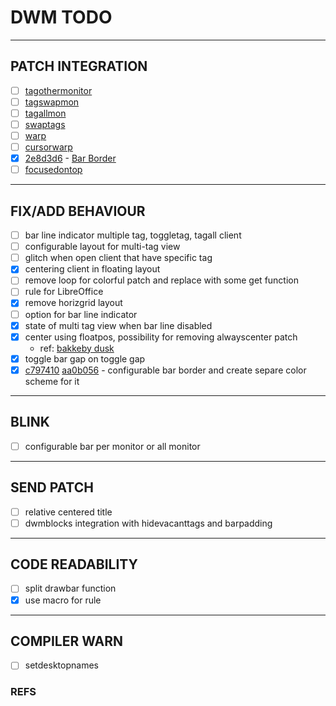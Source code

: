 # DWM TODO

---

## PATCH INTEGRATION

- [ ] [tagothermonitor](https://dwm.suckless.org/patches/tagothermonitor/)
- [ ] [tagswapmon](https://github.com/bakkeby/patches/wiki/tagswapmon)
- [ ] [tagallmon](https://github.com/bakkeby/patches/wiki/tagallmon)
- [ ] [swaptags](https://dwm.suckless.org/patches/swaptags)
- [ ] [warp](https://dwm.suckless.org/patches/warp)
- [ ] [cursorwarp](https://dwm.suckless.org/patches/cursorwarp)
- [x] [2e8d3d6][1] - [Bar Border](https://codemadness.org/paste/dwm-border-bar.patch)
- [ ] [focusedontop](https://github.com/bakkeby/patches/commit/cf9ea5e)

---

## FIX/ADD BEHAVIOUR

- [ ] bar line indicator multiple tag, toggletag, tagall client
- [ ] configurable layout for multi-tag view
- [ ] glitch when open client that have specific tag
- [x] centering client in floating layout
- [ ] remove loop for colorful patch and replace with some get function
- [ ] rule for LibreOffice
- [x] remove horizgrid layout
- [ ] option for bar line indicator
- [x] state of multi tag view when bar line disabled
- [x] center using floatpos, possibility for removing alwayscenter patch
  - ref: [bakkeby dusk](https://github.com/bakkeby/dusk/commit/cd0eeb8)
- [x] toggle bar gap on toggle gap
- [x] [c797410][2] [aa0b056][3] - configurable bar border and create separe color scheme for it

---

## BLINK

- [ ] configurable bar per monitor or all monitor

---

## SEND PATCH

- [ ] relative centered title
- [ ] dwmblocks integration with hidevacanttags and barpadding

---

## CODE READABILITY

- [ ] split drawbar function
- [x] use macro for rule

---

## COMPILER WARN

- [ ] setdesktopnames

### REFS

[1]: <https://github.com/fitrh/dwm/commit/2e8d3d61e2758f63bf4c11cb6df07049543b19e6> "2e8d3d6"
[2]: <https://github.com/fitrh/dwm/commit/c797410334f26c90b544ec74b98425844838f16f> "c797410"
[3]: <https://github.com/fitrh/dwm/commit/aa0b0563aa459f830fc8ade1bef9b9ad582b0621> "aa0b056"
